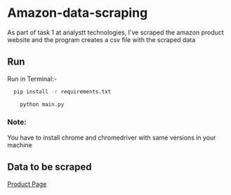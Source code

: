# Amazon-data-scraping
As part of task 1 at analystt technologies, I've scraped the amazon product website and the program creates a csv file with the scraped data 

## Run

Run in Terminal:-
```bash
  pip install -r requirements.txt
```

```bash
    python main.py
```

<h3>Note:</h3>You have to install chrome and chromedriver with same versions in your machine

## Data to be scraped

<a href='https://www.amazon.in/s?k=bags&crid=2M096C61O4MLT&qid=1653308124&sprefix=ba%2Caps%2C283&ref=sr_pg_1' target="_blank">Product Page</a>
